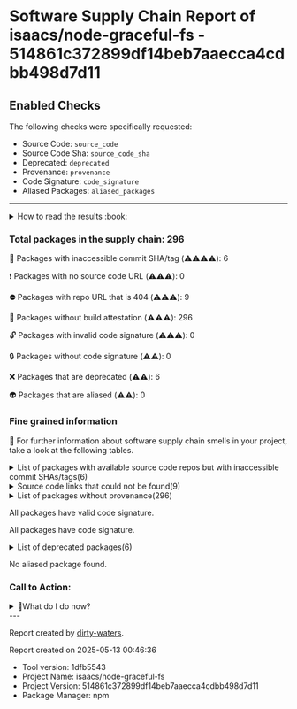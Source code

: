 
# Software Supply Chain Report of isaacs/node-graceful-fs - 514861c372899df14beb7aaecca4cdbb498d7d11

## Enabled Checks
The following checks were specifically requested:

- Source Code: `source_code`
- Source Code Sha: `source_code_sha`
- Deprecated: `deprecated`
- Provenance: `provenance`
- Code Signature: `code_signature`
- Aliased Packages: `aliased_packages`

---


<details>
    <summary>How to read the results :book: </summary>
    
 Dirty-waters has analyzed your project dependencies and found different categories for each of them:

    
 - ⚠️⚠️⚠️⚠️ : critical severity 

    
 - ⚠️⚠️⚠️ : high severity 

    
 - ⚠️⚠️: medium severity 

    
 - ⚠️: low severity 

</details>
        

 ### Total packages in the supply chain: 296


:wrench: Packages with inaccessible commit SHA/tag (⚠️⚠️⚠️⚠️): 6

:heavy_exclamation_mark: Packages with no source code URL (⚠️⚠️⚠️): 0

:no_entry: Packages with repo URL that is 404 (⚠️⚠️⚠️): 9

:black_square_button: Packages without build attestation (⚠️⚠️⚠️): 296

:unlock: Packages with invalid code signature (⚠️⚠️⚠️): 0

:lock: Packages without code signature (⚠️⚠️): 0

:x: Packages that are deprecated (⚠️⚠️): 6

:alien: Packages that are aliased (⚠️⚠️): 0


### Fine grained information

:dolphin: For further information about software supply chain smells in your project, take a look at the following tables.

<details>
<summary>List of packages with available source code repos but with inaccessible commit SHAs/tags(6)</summary>
    


| package_name               | sha_exists   | tag_version   | is_sha   | sha   | tag_url   | message                           |   status_code_for_sha | parent                            |
|:---------------------------|:-------------|:--------------|:---------|:------|:----------|:----------------------------------|----------------------:|:----------------------------------|
| `@types/prop-types@15.7.4` | False        | `15.7.4`      | False    |       |           | Tag 15.7.4 not found in the repo  |                   404 | `[]`                              |
| `@types/react@17.0.52`     | False        | `17.0.52`     | False    |       |           | Tag 17.0.52 not found in the repo |                   404 | `[]`                              |
| `@types/scheduler@0.16.2`  | False        | `0.16.2`      | False    |       |           | Tag 0.16.2 not found in the repo  |                   404 | `[]`                              |
| `@types/yoga-layout@1.9.2` | False        | `1.9.2`       | False    |       |           | Tag 1.9.2 not found in the repo   |                   404 | `['yoga-layout-prebuilt@1.10.0']` |
| `react-reconciler@0.26.2`  | False        | `0.26.2`      | False    |       |           | Tag 0.26.2 not found in the repo  |                   404 | `[]`                              |
| `scheduler@0.20.2`         | False        | `0.20.2`      | False    |       |           | Tag 0.20.2 not found in the repo  |                   404 | `[]`                              |
</details>

<details>
<summary>Source code links that could not be found(9)</summary>
    


|   index | package_name           | github_url                                   | github_exists   | parent                       |
|--------:|:-----------------------|:---------------------------------------------|:----------------|:-----------------------------|
|       1 | `archy@1.0.0`          | https://github.com/substack/node-archy       | False           | `[]`                         |
|       2 | `commondir@1.0.1`      | https://github.com/substack/node-commondir   | False           | `[]`                         |
|       3 | `concat-map@0.0.1`     | https://github.com/substack/node-concat-map  | False           | `['brace-expansion@1.1.11']` |
|       4 | `findit@2.0.0`         | https://github.com/substack/node-findit      | False           | `[]`                         |
|       5 | `minimist@0.0.8`       | https://github.com/substack/minimist         | False           | `['mkdirp@0.5.1']`           |
|       6 | `mkdirp@0.5.1`         | https://github.com/substack/node-mkdirp      | False           | `[]`                         |
|       7 | `shell-quote@1.7.3`    | https://github.com/substack/node-shell-quote | False           | `[]`                         |
|       8 | `unicode-length@2.0.2` | https://github.com/jviotti/unicode-length    | False           | `[]`                         |
|       9 | `unicode-length@2.1.0` | https://github.com/jviotti/unicode-length    | False           | `[]`                         |
</details>

<details>
<summary>List of packages without provenance(296)</summary>
    


| package_name                                       | provenance_in_version   | parent                                 |
|:---------------------------------------------------|:------------------------|:---------------------------------------|
| `@ampproject/remapping@2.1.2`                      | False                   | `[]`                                   |
| `@ampproject/remapping@2.2.0`                      | False                   | `[]`                                   |
| `@babel/code-frame@7.16.7`                         | False                   | `[]`                                   |
| `@babel/code-frame@7.18.6`                         | False                   | `[]`                                   |
| `@babel/compat-data@7.17.7`                        | False                   | `[]`                                   |
| `@babel/compat-data@7.21.0`                        | False                   | `[]`                                   |
| `@babel/core@7.17.8`                               | False                   | `[]`                                   |
| `@babel/core@7.21.3`                               | False                   | `[]`                                   |
| `@babel/generator@7.17.7`                          | False                   | `[]`                                   |
| `@babel/generator@7.21.3`                          | False                   | `[]`                                   |
| `@babel/helper-annotate-as-pure@7.16.7`            | False                   | `[]`                                   |
| `@babel/helper-compilation-targets@7.17.7`         | False                   | `[]`                                   |
| `@babel/helper-compilation-targets@7.20.7`         | False                   | `[]`                                   |
| `@babel/helper-environment-visitor@7.16.7`         | False                   | `[]`                                   |
| `@babel/helper-environment-visitor@7.18.9`         | False                   | `[]`                                   |
| `@babel/helper-function-name@7.16.7`               | False                   | `[]`                                   |
| `@babel/helper-function-name@7.21.0`               | False                   | `[]`                                   |
| `@babel/helper-get-function-arity@7.16.7`          | False                   | `[]`                                   |
| `@babel/helper-hoist-variables@7.16.7`             | False                   | `[]`                                   |
| `@babel/helper-hoist-variables@7.18.6`             | False                   | `[]`                                   |
| `@babel/helper-module-imports@7.16.7`              | False                   | `[]`                                   |
| `@babel/helper-module-imports@7.18.6`              | False                   | `[]`                                   |
| `@babel/helper-module-transforms@7.17.7`           | False                   | `[]`                                   |
| `@babel/helper-module-transforms@7.21.2`           | False                   | `[]`                                   |
| `@babel/helper-plugin-utils@7.16.7`                | False                   | `[]`                                   |
| `@babel/helper-simple-access@7.17.7`               | False                   | `[]`                                   |
| `@babel/helper-simple-access@7.20.2`               | False                   | `[]`                                   |
| `@babel/helper-split-export-declaration@7.16.7`    | False                   | `[]`                                   |
| `@babel/helper-split-export-declaration@7.18.6`    | False                   | `[]`                                   |
| `@babel/helper-string-parser@7.19.4`               | False                   | `[]`                                   |
| `@babel/helper-validator-identifier@7.16.7`        | False                   | `[]`                                   |
| `@babel/helper-validator-identifier@7.19.1`        | False                   | `[]`                                   |
| `@babel/helper-validator-option@7.16.7`            | False                   | `[]`                                   |
| `@babel/helper-validator-option@7.21.0`            | False                   | `[]`                                   |
| `@babel/helpers@7.17.8`                            | False                   | `[]`                                   |
| `@babel/helpers@7.21.0`                            | False                   | `[]`                                   |
| `@babel/highlight@7.16.10`                         | False                   | `[]`                                   |
| `@babel/highlight@7.18.6`                          | False                   | `[]`                                   |
| `@babel/parser@7.17.8`                             | False                   | `[]`                                   |
| `@babel/parser@7.21.3`                             | False                   | `[]`                                   |
| `@babel/plugin-proposal-object-rest-spread@7.17.3` | False                   | `[]`                                   |
| `@babel/plugin-syntax-jsx@7.16.7`                  | False                   | `[]`                                   |
| `@babel/plugin-syntax-object-rest-spread@7.8.3`    | False                   | `[]`                                   |
| `@babel/plugin-transform-destructuring@7.17.7`     | False                   | `[]`                                   |
| `@babel/plugin-transform-parameters@7.16.7`        | False                   | `[]`                                   |
| `@babel/plugin-transform-react-jsx@7.17.3`         | False                   | `[]`                                   |
| `@babel/template@7.16.7`                           | False                   | `[]`                                   |
| `@babel/template@7.20.7`                           | False                   | `[]`                                   |
| `@babel/traverse@7.17.3`                           | False                   | `[]`                                   |
| `@babel/traverse@7.21.3`                           | False                   | `[]`                                   |
| `@babel/types@7.17.0`                              | False                   | `[]`                                   |
| `@babel/types@7.21.3`                              | False                   | `[]`                                   |
| `@isaacs/import-jsx@4.0.1`                         | False                   | `[]`                                   |
| `@istanbuljs/load-nyc-config@1.1.0`                | False                   | `[]`                                   |
| `@istanbuljs/schema@0.1.3`                         | False                   | `[]`                                   |
| `@jridgewell/gen-mapping@0.1.1`                    | False                   | `[]`                                   |
| `@jridgewell/gen-mapping@0.3.2`                    | False                   | `[]`                                   |
| `@jridgewell/resolve-uri@3.0.5`                    | False                   | `[]`                                   |
| `@jridgewell/resolve-uri@3.1.0`                    | False                   | `['@jridgewell/trace-mapping@0.3.17']` |
| `@jridgewell/set-array@1.1.2`                      | False                   | `[]`                                   |
| `@jridgewell/sourcemap-codec@1.4.11`               | False                   | `[]`                                   |
| `@jridgewell/sourcemap-codec@1.4.14`               | False                   | `['@jridgewell/trace-mapping@0.3.17']` |
| `@jridgewell/trace-mapping@0.3.17`                 | False                   | `[]`                                   |
| `@jridgewell/trace-mapping@0.3.4`                  | False                   | `[]`                                   |
| `@types/prop-types@15.7.4`                         | False                   | `[]`                                   |
| `@types/react@17.0.52`                             | False                   | `[]`                                   |
| `@types/scheduler@0.16.2`                          | False                   | `[]`                                   |
| `@types/yoga-layout@1.9.2`                         | False                   | `['yoga-layout-prebuilt@1.10.0']`      |
| `aggregate-error@3.1.0`                            | False                   | `[]`                                   |
| `ansi-escapes@4.3.2`                               | False                   | `[]`                                   |
| `ansi-regex@2.1.1`                                 | False                   | `[]`                                   |
| `ansi-regex@5.0.1`                                 | False                   | `[]`                                   |
| `ansi-styles@3.2.1`                                | False                   | `[]`                                   |
| `ansi-styles@4.3.0`                                | False                   | `[]`                                   |
| `ansicolors@0.3.2`                                 | False                   | `[]`                                   |
| `anymatch@3.1.3`                                   | False                   | `[]`                                   |
| `append-transform@2.0.0`                           | False                   | `[]`                                   |
| `archy@1.0.0`                                      | False                   | `[]`                                   |
| `argparse@1.0.10`                                  | False                   | `[]`                                   |
| `astral-regex@2.0.0`                               | False                   | `[]`                                   |
| `async-hook-domain@2.0.4`                          | False                   | `[]`                                   |
| `auto-bind@4.0.0`                                  | False                   | `['ink@3.2.0']`                        |
| `balanced-match@1.0.2`                             | False                   | `[]`                                   |
| `binary-extensions@2.2.0`                          | False                   | `[]`                                   |
| `bind-obj-methods@3.0.0`                           | False                   | `[]`                                   |
| `brace-expansion@1.1.11`                           | False                   | `[]`                                   |
| `braces@3.0.2`                                     | False                   | `[]`                                   |
| `browserslist@4.20.2`                              | False                   | `[]`                                   |
| `browserslist@4.21.5`                              | False                   | `[]`                                   |
| `buffer-from@1.1.2`                                | False                   | `[]`                                   |
| `caching-transform@4.0.0`                          | False                   | `[]`                                   |
| `caller-callsite@2.0.0`                            | False                   | `[]`                                   |
| `caller-callsite@4.1.0`                            | False                   | `[]`                                   |
| `caller-path@2.0.0`                                | False                   | `[]`                                   |
| `caller-path@3.0.1`                                | False                   | `[]`                                   |
| `callsites@2.0.0`                                  | False                   | `[]`                                   |
| `callsites@3.1.0`                                  | False                   | `[]`                                   |
| `camelcase@5.3.1`                                  | False                   | `[]`                                   |
| `caniuse-lite@1.0.30001319`                        | False                   | `[]`                                   |
| `caniuse-lite@1.0.30001466`                        | False                   | `[]`                                   |
| `cardinal@2.1.1`                                   | False                   | `[]`                                   |
| `chalk@2.4.2`                                      | False                   | `[]`                                   |
| `chalk@3.0.0`                                      | False                   | `[]`                                   |
| `chalk@4.1.2`                                      | False                   | `[]`                                   |
| `chokidar@3.5.3`                                   | False                   | `[]`                                   |
| `ci-info@2.0.0`                                    | False                   | `[]`                                   |
| `clean-stack@2.2.0`                                | False                   | `[]`                                   |
| `cli-boxes@2.2.1`                                  | False                   | `[]`                                   |
| `cli-cursor@3.1.0`                                 | False                   | `[]`                                   |
| `cli-truncate@2.1.0`                               | False                   | `[]`                                   |
| `cliui@6.0.0`                                      | False                   | `[]`                                   |
| `cliui@7.0.4`                                      | False                   | `[]`                                   |
| `code-excerpt@3.0.0`                               | False                   | `[]`                                   |
| `color-convert@1.9.3`                              | False                   | `[]`                                   |
| `color-convert@2.0.1`                              | False                   | `[]`                                   |
| `color-name@1.1.3`                                 | False                   | `['color-convert@1.9.3']`              |
| `color-name@1.1.4`                                 | False                   | `[]`                                   |
| `color-support@1.1.3`                              | False                   | `[]`                                   |
| `commondir@1.0.1`                                  | False                   | `[]`                                   |
| `concat-map@0.0.1`                                 | False                   | `['brace-expansion@1.1.11']`           |
| `convert-source-map@1.8.0`                         | False                   | `[]`                                   |
| `convert-source-map@1.9.0`                         | False                   | `[]`                                   |
| `convert-to-spaces@1.0.2`                          | False                   | `[]`                                   |
| `cross-spawn@7.0.3`                                | False                   | `[]`                                   |
| `csstype@3.0.11`                                   | False                   | `[]`                                   |
| `debug@4.3.4`                                      | False                   | `[]`                                   |
| `decamelize@1.2.0`                                 | False                   | `[]`                                   |
| `default-require-extensions@3.0.1`                 | False                   | `[]`                                   |
| `diff@4.0.2`                                       | False                   | `[]`                                   |
| `electron-to-chromium@1.4.332`                     | False                   | `[]`                                   |
| `electron-to-chromium@1.4.89`                      | False                   | `[]`                                   |
| `emoji-regex@8.0.0`                                | False                   | `[]`                                   |
| `es6-error@4.1.1`                                  | False                   | `[]`                                   |
| `escalade@3.1.1`                                   | False                   | `[]`                                   |
| `escape-string-regexp@1.0.5`                       | False                   | `[]`                                   |
| `escape-string-regexp@2.0.0`                       | False                   | `[]`                                   |
| `esprima@4.0.1`                                    | False                   | `[]`                                   |
| `events-to-array@1.1.2`                            | False                   | `[]`                                   |
| `fill-range@7.0.1`                                 | False                   | `[]`                                   |
| `find-cache-dir@3.3.2`                             | False                   | `[]`                                   |
| `find-up@4.1.0`                                    | False                   | `[]`                                   |
| `findit@2.0.0`                                     | False                   | `[]`                                   |
| `foreground-child@2.0.0`                           | False                   | `[]`                                   |
| `fromentries@1.3.2`                                | False                   | `[]`                                   |
| `fs-exists-cached@1.0.0`                           | False                   | `[]`                                   |
| `fs.realpath@1.0.0`                                | False                   | `[]`                                   |
| `fsevents@2.3.2`                                   | False                   | `[]`                                   |
| `function-loop@2.0.1`                              | False                   | `[]`                                   |
| `gensync@1.0.0-beta.2`                             | False                   | `[]`                                   |
| `get-caller-file@2.0.5`                            | False                   | `[]`                                   |
| `get-package-type@0.1.0`                           | False                   | `[]`                                   |
| `glob-parent@5.1.2`                                | False                   | `[]`                                   |
| `glob@7.2.3`                                       | False                   | `[]`                                   |
| `globals@11.12.0`                                  | False                   | `[]`                                   |
| `graceful-fs@4.2.10`                               | False                   | `[]`                                   |
| `has-flag@3.0.0`                                   | False                   | `[]`                                   |
| `has-flag@4.0.0`                                   | False                   | `[]`                                   |
| `hasha@5.2.2`                                      | False                   | `[]`                                   |
| `html-escaper@2.0.2`                               | False                   | `[]`                                   |
| `import-fresh@2.0.0`                               | False                   | `[]`                                   |
| `imurmurhash@0.1.4`                                | False                   | `[]`                                   |
| `indent-string@4.0.0`                              | False                   | `[]`                                   |
| `inflight@1.0.6`                                   | False                   | `[]`                                   |
| `inherits@2.0.4`                                   | False                   | `[]`                                   |
| `ink@3.2.0`                                        | False                   | `[]`                                   |
| `is-binary-path@2.1.0`                             | False                   | `[]`                                   |
| `is-ci@2.0.0`                                      | False                   | `[]`                                   |
| `is-extglob@2.1.1`                                 | False                   | `[]`                                   |
| `is-fullwidth-code-point@3.0.0`                    | False                   | `[]`                                   |
| `is-glob@4.0.3`                                    | False                   | `[]`                                   |
| `is-number@7.0.0`                                  | False                   | `[]`                                   |
| `is-stream@2.0.1`                                  | False                   | `[]`                                   |
| `is-typedarray@1.0.0`                              | False                   | `[]`                                   |
| `is-windows@1.0.2`                                 | False                   | `[]`                                   |
| `isexe@2.0.0`                                      | False                   | `[]`                                   |
| `istanbul-lib-coverage@3.2.0`                      | False                   | `[]`                                   |
| `istanbul-lib-hook@3.0.0`                          | False                   | `[]`                                   |
| `istanbul-lib-instrument@4.0.3`                    | False                   | `[]`                                   |
| `istanbul-lib-processinfo@2.0.3`                   | False                   | `[]`                                   |
| `istanbul-lib-report@3.0.0`                        | False                   | `[]`                                   |
| `istanbul-lib-source-maps@4.0.1`                   | False                   | `[]`                                   |
| `istanbul-reports@3.1.5`                           | False                   | `[]`                                   |
| `jackspeak@1.4.2`                                  | False                   | `[]`                                   |
| `js-tokens@4.0.0`                                  | False                   | `[]`                                   |
| `js-yaml@3.14.1`                                   | False                   | `[]`                                   |
| `jsesc@2.5.2`                                      | False                   | `[]`                                   |
| `json5@2.2.3`                                      | False                   | `[]`                                   |
| `libtap@1.4.0`                                     | False                   | `[]`                                   |
| `locate-path@5.0.0`                                | False                   | `[]`                                   |
| `lodash.flattendeep@4.4.0`                         | False                   | `[]`                                   |
| `lodash@4.17.21`                                   | False                   | `[]`                                   |
| `loose-envify@1.4.0`                               | False                   | `[]`                                   |
| `lru-cache@5.1.1`                                  | False                   | `[]`                                   |
| `make-dir@3.1.0`                                   | False                   | `[]`                                   |
| `mimic-fn@2.1.0`                                   | False                   | `[]`                                   |
| `minimatch@3.1.2`                                  | False                   | `[]`                                   |
| `minimist@0.0.8`                                   | False                   | `['mkdirp@0.5.1']`                     |
| `minipass@3.3.4`                                   | False                   | `[]`                                   |
| `minipass@3.3.6`                                   | False                   | `[]`                                   |
| `mkdirp@0.5.1`                                     | False                   | `[]`                                   |
| `mkdirp@1.0.4`                                     | False                   | `[]`                                   |
| `ms@2.1.2`                                         | False                   | `['debug@4.3.4']`                      |
| `node-preload@0.2.1`                               | False                   | `[]`                                   |
| `node-releases@2.0.10`                             | False                   | `[]`                                   |
| `node-releases@2.0.2`                              | False                   | `[]`                                   |
| `normalize-path@3.0.0`                             | False                   | `[]`                                   |
| `nyc@15.1.0`                                       | False                   | `[]`                                   |
| `object-assign@4.1.1`                              | False                   | `[]`                                   |
| `once@1.4.0`                                       | False                   | `[]`                                   |
| `onetime@5.1.2`                                    | False                   | `[]`                                   |
| `opener@1.5.1`                                     | False                   | `[]`                                   |
| `own-or-env@1.0.2`                                 | False                   | `[]`                                   |
| `own-or@1.0.0`                                     | False                   | `[]`                                   |
| `p-limit@2.3.0`                                    | False                   | `[]`                                   |
| `p-locate@4.1.0`                                   | False                   | `[]`                                   |
| `p-map@3.0.0`                                      | False                   | `[]`                                   |
| `p-try@2.2.0`                                      | False                   | `[]`                                   |
| `package-hash@4.0.0`                               | False                   | `[]`                                   |
| `patch-console@1.0.0`                              | False                   | `[]`                                   |
| `path-exists@4.0.0`                                | False                   | `[]`                                   |
| `path-is-absolute@1.0.1`                           | False                   | `[]`                                   |
| `path-key@3.1.1`                                   | False                   | `[]`                                   |
| `picocolors@1.0.0`                                 | False                   | `[]`                                   |
| `picomatch@2.3.1`                                  | False                   | `[]`                                   |
| `pkg-dir@4.2.0`                                    | False                   | `[]`                                   |
| `process-on-spawn@1.0.0`                           | False                   | `[]`                                   |
| `punycode@2.1.1`                                   | False                   | `[]`                                   |
| `punycode@2.3.0`                                   | False                   | `[]`                                   |
| `react-devtools-core@4.24.1`                       | False                   | `[]`                                   |
| `react-reconciler@0.26.2`                          | False                   | `[]`                                   |
| `react@17.0.2`                                     | False                   | `[]`                                   |
| `readdirp@3.6.0`                                   | False                   | `[]`                                   |
| `redeyed@2.1.1`                                    | False                   | `[]`                                   |
| `release-zalgo@1.0.0`                              | False                   | `[]`                                   |
| `require-directory@2.1.1`                          | False                   | `[]`                                   |
| `require-main-filename@2.0.0`                      | False                   | `[]`                                   |
| `resolve-from@3.0.0`                               | False                   | `[]`                                   |
| `resolve-from@5.0.0`                               | False                   | `[]`                                   |
| `restore-cursor@3.1.0`                             | False                   | `[]`                                   |
| `rimraf@2.6.3`                                     | False                   | `[]`                                   |
| `rimraf@3.0.2`                                     | False                   | `[]`                                   |
| `safe-buffer@5.1.2`                                | False                   | `[]`                                   |
| `scheduler@0.20.2`                                 | False                   | `[]`                                   |
| `semver@6.3.0`                                     | False                   | `[]`                                   |
| `set-blocking@2.0.0`                               | False                   | `[]`                                   |
| `shebang-command@2.0.0`                            | False                   | `[]`                                   |
| `shebang-regex@3.0.0`                              | False                   | `[]`                                   |
| `shell-quote@1.7.3`                                | False                   | `[]`                                   |
| `signal-exit@3.0.7`                                | False                   | `[]`                                   |
| `slice-ansi@3.0.0`                                 | False                   | `[]`                                   |
| `source-map-support@0.5.21`                        | False                   | `[]`                                   |
| `source-map@0.5.7`                                 | False                   | `[]`                                   |
| `source-map@0.6.1`                                 | False                   | `[]`                                   |
| `spawn-wrap@2.0.0`                                 | False                   | `[]`                                   |
| `sprintf-js@1.0.3`                                 | False                   | `[]`                                   |
| `stack-utils@2.0.5`                                | False                   | `[]`                                   |
| `stack-utils@2.0.6`                                | False                   | `[]`                                   |
| `string-width@4.2.3`                               | False                   | `[]`                                   |
| `strip-ansi@3.0.1`                                 | False                   | `[]`                                   |
| `strip-ansi@6.0.1`                                 | False                   | `[]`                                   |
| `strip-bom@4.0.0`                                  | False                   | `[]`                                   |
| `supports-color@5.5.0`                             | False                   | `[]`                                   |
| `supports-color@7.2.0`                             | False                   | `[]`                                   |
| `tap-mocha-reporter@5.0.3`                         | False                   | `[]`                                   |
| `tap-parser@11.0.2`                                | False                   | `[]`                                   |
| `tap-yaml@1.0.2`                                   | False                   | `[]`                                   |
| `tap@16.3.4`                                       | False                   | `[]`                                   |
| `tcompare@5.0.7`                                   | False                   | `[]`                                   |
| `test-exclude@6.0.0`                               | False                   | `[]`                                   |
| `to-fast-properties@2.0.0`                         | False                   | `[]`                                   |
| `to-regex-range@5.0.1`                             | False                   | `[]`                                   |
| `treport@3.0.4`                                    | False                   | `[]`                                   |
| `trivial-deferred@1.1.1`                           | False                   | `[]`                                   |
| `type-fest@0.12.0`                                 | False                   | `[]`                                   |
| `type-fest@0.21.3`                                 | False                   | `[]`                                   |
| `type-fest@0.8.1`                                  | False                   | `[]`                                   |
| `typedarray-to-buffer@3.1.5`                       | False                   | `[]`                                   |
| `unicode-length@2.0.2`                             | False                   | `[]`                                   |
| `unicode-length@2.1.0`                             | False                   | `[]`                                   |
| `update-browserslist-db@1.0.10`                    | False                   | `[]`                                   |
| `uuid@8.3.2`                                       | False                   | `[]`                                   |
| `which-module@2.0.0`                               | False                   | `[]`                                   |
| `which@2.0.2`                                      | False                   | `[]`                                   |
| `widest-line@3.1.0`                                | False                   | `[]`                                   |
| `wrap-ansi@6.2.0`                                  | False                   | `[]`                                   |
| `wrap-ansi@7.0.0`                                  | False                   | `[]`                                   |
| `wrappy@1.0.2`                                     | False                   | `[]`                                   |
| `write-file-atomic@3.0.3`                          | False                   | `[]`                                   |
| `ws@7.5.7`                                         | False                   | `[]`                                   |
| `y18n@4.0.3`                                       | False                   | `[]`                                   |
| `yallist@3.1.1`                                    | False                   | `[]`                                   |
| `yallist@4.0.0`                                    | False                   | `[]`                                   |
| `yaml@1.10.2`                                      | False                   | `[]`                                   |
| `yargs-parser@18.1.3`                              | False                   | `[]`                                   |
| `yargs@15.4.1`                                     | False                   | `[]`                                   |
| `yoga-layout-prebuilt@1.10.0`                      | False                   | `[]`                                   |
</details>

All packages have valid code signature.

All packages have code signature.

<details>
<summary>List of deprecated packages(6)</summary>
    


| package_name                                       | deprecated_in_version   | all_deprecated   | parent   |
|:---------------------------------------------------|:------------------------|:-----------------|:---------|
| `@babel/plugin-proposal-object-rest-spread@7.17.3` | True                    | True             | `[]`     |
| `glob@7.2.3`                                       | True                    | False            | `[]`     |
| `inflight@1.0.6`                                   | True                    | True             | `[]`     |
| `mkdirp@0.5.1`                                     | True                    | False            | `[]`     |
| `rimraf@2.6.3`                                     | True                    | False            | `[]`     |
| `rimraf@3.0.2`                                     | True                    | False            | `[]`     |
</details>

No aliased package found.

### Call to Action:

<details>
<summary>👻What do I do now? </summary>


For packages **without source code & accessible SHA/release tags**:

- **Why?** Missing or inaccessible source code makes it impossible to audit the package for security vulnerabilities or malicious code.

1. Pull Request to the maintainer of dependency, requesting correct repository metadata and proper versioning/tagging. 


For **deprecated** packages:

- **Why?** Deprecated packages may contain known security issues and are no longer maintained, putting your project at risk.

1. Confirm the maintainer's deprecation intention 
2. Check for not deprecated versions

For packages **without code signature**:

- **Why?** Code signatures help verify the authenticity and integrity of the package, ensuring it hasn't been tampered with.

1. Open an issue in the dependency's repository to request the inclusion of code signature in the CI/CD pipeline. 


For packages **with invalid code signature**:

- **Why?** Invalid signatures could indicate tampering or compromised build processes.

1. It's recommended to verify the code signature and contact the maintainer to fix the issue.

For packages **without provenance**:

- **Why?** Without provenance, there's no way to verify that the package was built from the claimed source code, making supply chain attacks possible.

1. Open an issue in the dependency's repository to request the inclusion of provenance and build attestation in the CI/CD pipeline.

For packages that are **aliased**:

- **Why?** Aliased packages may hide malicious dependencies under seemingly legitimate names.

1. Check the aliased package and its repository to verify the alias is not malicious.
</details>
---

Report created by [dirty-waters](https://github.com/chains-project/dirty-waters/).

Report created on 2025-05-13 00:46:36
- Tool version: 1dfb5543
- Project Name: isaacs/node-graceful-fs
- Project Version: 514861c372899df14beb7aaecca4cdbb498d7d11
- Package Manager: npm
